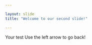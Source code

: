```yaml
---

layout: slide
title: "Welcome to our second slide!"

---
```


Your test
Use the left arrow to go back!
